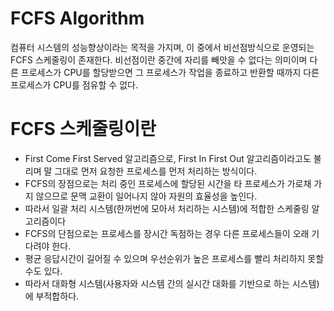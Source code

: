 # FCFS Algorithm


컴퓨터 시스템의 성능향상이라는 목적을 가지며, 이 중에서 비선점방식으로 운영되는 FCFS 스케줄링이 존재한다. 
비선점이란 중간에 자리를 빼앗을 수 없다는 의미이며 다른 프로세스가 CPU를 할당받으면 그 프로세스가 작업을 종료하고 반환할 때까지 다른 프로세스가 CPU를 점유할 수 없다. 

# FCFS 스케줄링이란 
- First Come First Served 알고리즘으로, First In First Out 알고리즘이라고도 불리며 말 그대로 먼저 요청한 프로세스를 먼저 처리하는 방식이다. 
- FCFS의 장점으로는 처리 중인 프로세스에 할당된 시간을 타 프로세스가 가로채 가지 않으므로 문맥 교환이 일어나지 않아 자원의 효율성을 높인다. 
- 따라서 일괄 처리 시스템(한꺼번에 모아서 처리하는 시스템)에 적합한 스케줄링 알고리즘이다
- FCFS의 단점으로는 프로세스를 장시간 독점하는 경우 다른 프로세스들이 오래 기다려야 한다.
- 평균 응답시간이 길어질 수 있으며 우선순위가 높은 프로세스를 빨리 처리하지 못할 수도 있다. 
- 따라서 대화형 시스템(사용자와 시스템 간의 실시간 대화를 기반으로 하는 시스템)에 부적합하다.
